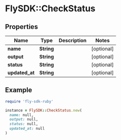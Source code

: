 # FlySDK::CheckStatus

## Properties

| Name | Type | Description | Notes |
| ---- | ---- | ----------- | ----- |
| **name** | **String** |  | [optional] |
| **output** | **String** |  | [optional] |
| **status** | **String** |  | [optional] |
| **updated_at** | **String** |  | [optional] |

## Example

```ruby
require 'fly-sdk-ruby'

instance = FlySDK::CheckStatus.new(
  name: null,
  output: null,
  status: null,
  updated_at: null
)
```

